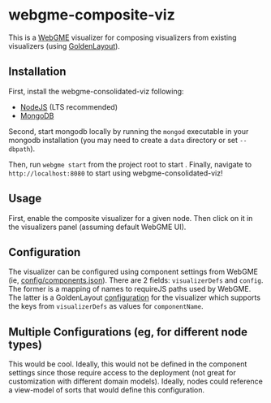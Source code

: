 # webgme-composite-viz
This is a [WebGME](https://webgme.org) visualizer for composing visualizers from existing visualizers (using [GoldenLayout](https://golden-layout.com/)).

## Installation
First, install the webgme-consolidated-viz following:
- [NodeJS](https://nodejs.org/en/) (LTS recommended)
- [MongoDB](https://www.mongodb.com/)

Second, start mongodb locally by running the `mongod` executable in your mongodb installation (you may need to create a `data` directory or set `--dbpath`).

Then, run `webgme start` from the project root to start . Finally, navigate to `http://localhost:8080` to start using webgme-consolidated-viz!

## Usage
First, enable the composite visualizer for a given node. Then click on it in the visualizers panel (assuming default WebGME UI).

## Configuration
The visualizer can be configured using component settings from WebGME (ie, [config/components.json](./config/components.json)). There are 2 fields: `visualizerDefs` and `config`. The former is a mapping of names to requireJS paths used by WebGME. The latter is a GoldenLayout [configuration](http://golden-layout.com/docs/Config.html) for the visualizer which supports the keys from `visualizerDefs` as values for `componentName`.

## Multiple Configurations (eg, for different node types)
This would be cool. Ideally, this would not be defined in the component settings since those require access to the deployment (not great for customization with different domain models). Ideally, nodes could reference a view-model of sorts that would define this configuration.
